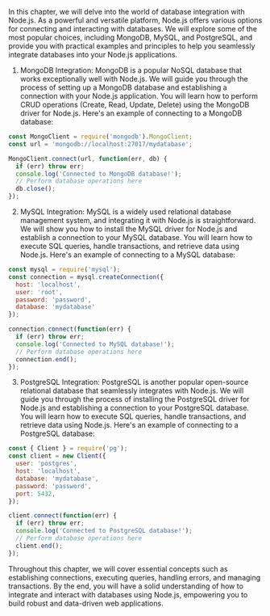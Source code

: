 In this chapter, we will delve into the world of database integration with Node.js. As a powerful and versatile platform, Node.js offers various options for connecting and interacting with databases. We will explore some of the most popular choices, including MongoDB, MySQL, and PostgreSQL, and provide you with practical examples and principles to help you seamlessly integrate databases into your Node.js applications.

1. MongoDB Integration:
MongoDB is a popular NoSQL database that works exceptionally well with Node.js. We will guide you through the process of setting up a MongoDB database and establishing a connection with your Node.js application. You will learn how to perform CRUD operations (Create, Read, Update, Delete) using the MongoDB driver for Node.js. Here's an example of connecting to a MongoDB database:

```javascript
const MongoClient = require('mongodb').MongoClient;
const url = 'mongodb://localhost:27017/mydatabase';

MongoClient.connect(url, function(err, db) {
  if (err) throw err;
  console.log('Connected to MongoDB database!');
  // Perform database operations here
  db.close();
});
```

2. MySQL Integration:
MySQL is a widely used relational database management system, and integrating it with Node.js is straightforward. We will show you how to install the MySQL driver for Node.js and establish a connection to your MySQL database. You will learn how to execute SQL queries, handle transactions, and retrieve data using Node.js. Here's an example of connecting to a MySQL database:

```javascript
const mysql = require('mysql');
const connection = mysql.createConnection({
  host: 'localhost',
  user: 'root',
  password: 'password',
  database: 'mydatabase'
});

connection.connect(function(err) {
  if (err) throw err;
  console.log('Connected to MySQL database!');
  // Perform database operations here
  connection.end();
});
```

3. PostgreSQL Integration:
PostgreSQL is another popular open-source relational database that seamlessly integrates with Node.js. We will guide you through the process of installing the PostgreSQL driver for Node.js and establishing a connection to your PostgreSQL database. You will learn how to execute SQL queries, handle transactions, and retrieve data using Node.js. Here's an example of connecting to a PostgreSQL database:

```javascript
const { Client } = require('pg');
const client = new Client({
  user: 'postgres',
  host: 'localhost',
  database: 'mydatabase',
  password: 'password',
  port: 5432,
});

client.connect(function(err) {
  if (err) throw err;
  console.log('Connected to PostgreSQL database!');
  // Perform database operations here
  client.end();
});
```

Throughout this chapter, we will cover essential concepts such as establishing connections, executing queries, handling errors, and managing transactions. By the end, you will have a solid understanding of how to integrate and interact with databases using Node.js, empowering you to build robust and data-driven web applications.